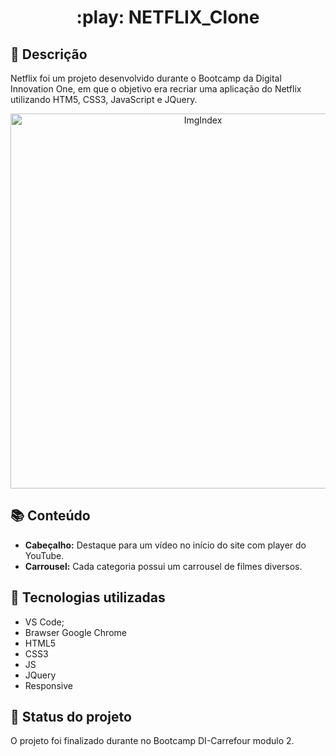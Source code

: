 <h1 align="center">:play: NETFLIX_Clone</h1>

## :memo: Descrição
Netflix foi um projeto desenvolvido durante o Bootcamp da Digital Innovation One, em que o objetivo era recriar uma aplicação do Netflix utilizando HTM5, CSS3, JavaScript e JQuery.

<p align="center">
  <img alt="ImgIndex" src="https://i.imgur.com/LleZJxM.png" width="600">
</p>

## :books: Conteúdo
* <b>Cabeçalho:</b> Destaque para um vídeo no início do site com player do YouTube.
* <b>Carrousel:</b> Cada categoria possui um carrousel de filmes diversos.

## :wrench: Tecnologias utilizadas
* VS Code;
* Brawser Google Chrome
* HTML5
* CSS3
* JS
* JQuery
* Responsive

## :dart: Status do projeto
O projeto foi finalizado durante no Bootcamp DI-Carrefour modulo 2.